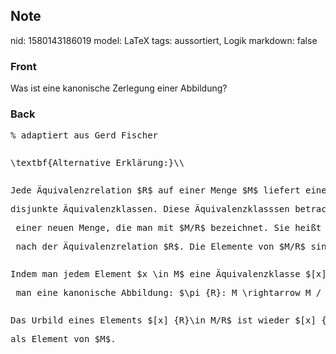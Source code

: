 ## Note
nid: 1580143186019
model: LaTeX
tags: aussortiert, Logik
markdown: false

### Front
Was ist eine kanonische Zerlegung einer Abbildung?

### Back
<pre>% adaptiert aus Gerd Fischer </pre>
<pre>
</pre>
<pre>\textbf{Alternative Erklärung:}\\</pre>
<pre>
</pre>
<pre>Jede Äquivalenzrelation $R$ auf einer Menge $M$ liefert eine Zerlegung von $M$ in </pre>
<pre>disjunkte Äquivalenzklassen. Diese Äquivalenzklasssen betrachtet man als Elemente</pre>
<pre> einer neuen Menge, die man mit $M/R$ bezeichnet. Sie heißt Quotientenmenge von $M$</pre>
<pre> nach der Äquivalenzrelation $R$. Die Elemente von $M/R$ sind damit Teilmengen von $M$.\\</pre>
<pre>
</pre>
<pre>Indem man jedem Element $x \in M$ eine Äquivalenzklasse $[x]_{R}$ zuordnet, erhält</pre>
<pre> man eine kanonische Abbildung: $\pi_{R}: M \rightarrow M / R, \quad x \mapsto[x]_{R}$.\\</pre>
<pre>
</pre>
<pre>Das Urbild eines Elements $[x]_{R}\in M/R$ ist wieder $[x]_{R}$, aber aufgefasst </pre>
<pre>als Element von $M$. 
</pre>
<pre>
</pre>
